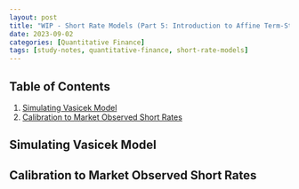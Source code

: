 ```yaml
---
layout: post
title: "WIP - Short Rate Models (Part 5: Introduction to Affine Term-Structure Model)"
date: 2023-09-02
categories: [Quantitative Finance]
tags: [study-notes, quantitative-finance, short-rate-models]
---
```


<script type="text/javascript" src="https://cdn.mathjax.org/mathjax/latest/MathJax.js?config=default"></script>


## Table of Contents

1. [Simulating Vasicek Model](#simulating-vasicek-model)
2. [Calibration to Market Observed Short Rates](#calibration-to-market-observed-short-rates)

## Simulating Vasicek Model

## Calibration to Market Observed Short Rates
